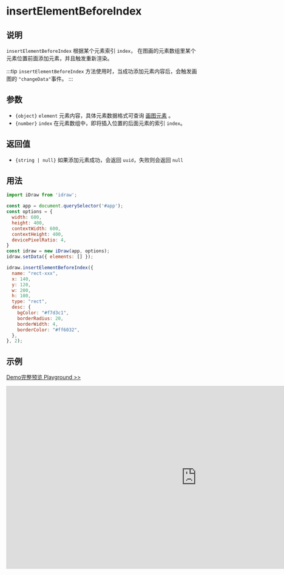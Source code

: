 # insertElementBeforeIndex

## 说明

`insertElementBeforeIndex` 根据某个元素索引 `index`， 在图画的元素数组里某个元素位置前面添加元素，并且触发重新渲染。

:::tip
`insertElementBeforeIndex` 方法使用时，当成功添加元素内容后，会触发画图的 `"changeData"`事件。
:::

## 参数

- `{object}` `element` 元素内容，具体元素数据格式可查询 [画图元素](./../element/info.md) 。
- `{number}` `index` 在元素数组中，即将插入位置的后面元素的索引 `index`。

## 返回值

- `{string | null}` 如果添加元素成功，会返回 `uuid`，失败则会返回 `null`

## 用法

```js
import iDraw from 'idraw';

const app = document.querySelector('#app');
const options = {
  width: 600,
  height: 400,
  contextWidth: 600,
  contextHeight: 400,
  devicePixelRatio: 4,
}
const idraw = new iDraw(app, options);
idraw.setData({ elements: [] });

idraw.insertElementBeforeIndex({
  name: "rect-xxx",
  x: 140,
  y: 120,
  w: 200,
  h: 100,
  type: "rect",
  desc: {
    bgColor: "#f7d3c1",
    borderRadius: 20,
    borderWidth: 4,
    borderColor: "#ff6032",
  },
}, 2);

```

## 示例

[Demo完整预览 Playground >>](https://idraw.js.org/playground/?demo=api-insertElementBeforeIndex)

<iframe 
  src="https://idraw.js.org/playground/?demo=api-insertElementBeforeIndex&header=false&sider=false&default-editor-split=37" 
  width="1000" height="480" frameborder="no" border="0"
  style="border: 1px solid #cecece; margin: 0px auto;"
></iframe>